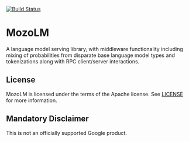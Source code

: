 [![Build Status](https://travis-ci.org/google-research/mozolm.svg?branch=main)](https://travis-ci.org/google-research/mozolm)

# MozoLM

A language model serving library, with middleware functionality including mixing
of probabilities from disparate base language model types and tokenizations
along with RPC client/server interactions.

## License

MozoLM is licensed under the terms of the Apache license. See [LICENSE](LICENSE)
for more information.

## Mandatory Disclaimer

This is not an officially supported Google product.
